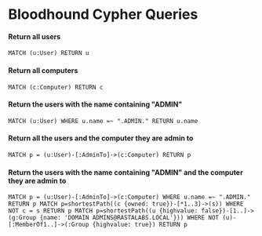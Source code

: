 # Bloodhound Cypher Queries

#### Return all users&#x20;

```
MATCH (u:User) RETURN u 
```

#### Return all computers&#x20;

```
MATCH (c:Computer) RETURN c
```

#### Return the users with the name containing "ADMIN"

```
MATCH (u:User) WHERE u.name =~ ".ADMIN." RETURN u.name
```

#### Return all the users and the computer they are admin to

```
MATCH p = (u:User)-[:AdminTo]->(c:Computer) RETURN p
```

#### Return the users with the name containing "ADMIN" and the computer they are admin to

```
MATCH p = (u:User)-[:AdminTo]->(c:Computer) WHERE u.name =~ ".ADMIN." RETURN p MATCH p=shortestPath((c {owned: true})-[*1..3]->(s)) WHERE NOT c = s RETURN p MATCH p=shortestPath((u {highvalue: false})-[1..]->(g:Group {name: 'DOMAIN ADMINS@RASTALABS.LOCAL'})) WHERE NOT (u)-[:MemberOf1..]->(:Group {highvalue: true}) RETURN p
```
